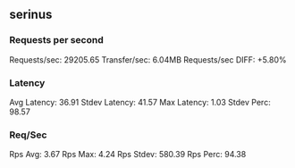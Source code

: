 ## serinus
### Requests per second
Requests/sec: 29205.65
Transfer/sec: 6.04MB
Requests/sec DIFF: +5.80%
### Latency
Avg Latency: 36.91
Stdev Latency: 41.57
Max Latency: 1.03
Stdev Perc: 98.57
### Req/Sec
Rps Avg: 3.67
Rps Max: 4.24
Rps Stdev: 580.39
Rps Perc: 94.38